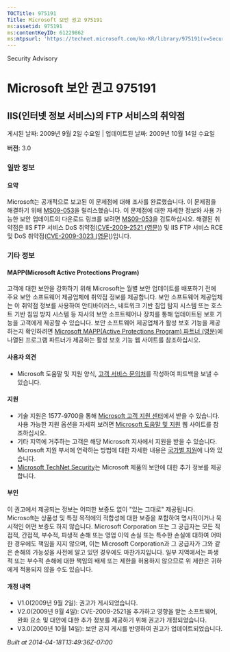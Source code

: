 ```yaml
---
TOCTitle: 975191
Title: Microsoft 보안 권고 975191
ms:assetid: 975191
ms:contentKeyID: 61229862
ms:mtpsurl: 'https://technet.microsoft.com/ko-KR/library/975191(v=Security.10)'
---
```


Security Advisory

Microsoft 보안 권고 975191
==========================

IIS(인터넷 정보 서비스)의 FTP 서비스의 취약점
---------------------------------------------

게시된 날짜: 2009년 9월 2일 수요일 | 업데이트된 날짜: 2009년 10월 14일 수요일

**버전:** 3.0

### 일반 정보

#### 요약

Microsoft는 공개적으로 보고된 이 문제점에 대해 조사를 완료했습니다. 이 문제점을 해결하기 위해 [MS09-053](http://technet.microsoft.com/security/bulletin/ms09-053)을 릴리스했습니다. 이 문제점에 대한 자세한 정보와 사용 가능한 보안 업데이트의 다운로드 링크를 보려면 [MS09-053](http://go.microsoft.com/fwlink/?linkid=164004)을 검토하십시오. 해결된 취약점은 IIS FTP 서비스 DoS 취약점([CVE-2009-2521 (영문)](http://www.cve.mitre.org/cgi-bin/cvename.cgi?name=cve-2009-2521)) 및 IIS FTP 서비스 RCE 및 DoS 취약점([CVE-2009-3023 (영문)](http://www.cve.mitre.org/cgi-bin/cvename.cgi?name=cve-2009-3023))입니다.

### 기타 정보

#### MAPP(Microsoft Active Protections Program)

고객에 대한 보안을 강화하기 위해 Microsoft는 월별 보안 업데이트를 배포하기 전에 주요 보안 소프트웨어 제공업체에 취약점 정보를 제공합니다. 보안 소프트웨어 제공업체는 이 취약점 정보를 사용하여 안티바이러스, 네트워크 기반 침입 탐지 시스템 또는 호스트 기반 침임 방지 시스템 등 자사의 보안 소프트웨어나 장치를 통해 업데이트된 보호 기능을 고객에게 제공할 수 있습니다. 보안 소프트웨어 제공업체가 활성 보호 기능을 제공하는지 확인하려면 [Microsoft MAPP(Active Protections Program) 파트너 (영문)](http://www.microsoft.com/security/msrc/mapp/partners.mspx)에 나열된 프로그램 파트너가 제공하는 활성 보호 기능 웹 사이트를 참조하십시오.

#### 사용자 의견

-   Microsoft 도움말 및 지원 양식, [고객 서비스 문의처](https://support.microsoft.com/common/survey.aspx?scid=sw;en;1257&amp;showpage=1&amp;ws=technet&amp;sd=tech)를 작성하여 피드백을 보낼 수 있습니다.

#### 지원

-   기술 지원은 1577-9700을 통해 [Microsoft 고객 지원 센터](http://go.microsoft.com/fwlink/?linkid=21131)에서 받을 수 있습니다. 사용 가능한 지원 옵션을 자세히 보려면 [Microsoft 도움말 및 지원](http://support.microsoft.com/) 웹 사이트를 참조하십시오.
-   기타 지역에 거주하는 고객은 해당 Microsoft 지사에서 지원을 받을 수 있습니다. Microsoft 지원 부서에 연락하는 방법에 대한 자세한 내용은 [국가별 지원](http://go.microsoft.com/fwlink/?linkid=21155)에 나와 있습니다.
-   [Microsoft TechNet Security](http://go.microsoft.com/fwlink/?linkid=21132)는 Microsoft 제품의 보안에 대한 추가 정보를 제공합니다.

#### 부인

이 권고에서 제공되는 정보는 어떠한 보증도 없이 "있는 그대로" 제공됩니다. Microsoft는 상품성 및 특정 목적에의 적합성에 대한 보증을 포함하여 명시적이거나 묵시적인 어떤 보증도 하지 않습니다. Microsoft Corporation 또는 그 공급자는 모든 직접적, 간접적, 부수적, 파생적 손해 또는 영업 이익 손실 또는 특수한 손실에 대하여 어떠한 경우에도 책임을 지지 않으며, 이는 Microsoft Corporation과 그 공급자가 그와 같은 손해의 가능성을 사전에 알고 있던 경우에도 마찬가지입니다. 일부 지역에서는 파생적 또는 부수적 손해에 대한 책임의 배제 또는 제한을 허용하지 않으므로 위 제한은 귀하에게 적용되지 않을 수도 있습니다.

#### 개정 내역

-   V1.0(2009년 9월 2일): 권고가 게시되었습니다.
-   V2.0(2009년 9월 4일): CVE-2009-2521을 추가하고 영향을 받는 소프트웨어, 완화 요소 및 대안에 대한 추가 정보를 제공하기 위해 권고가 개정되었습니다.
-   V3.0(2009년 10월 14일): 보안 공지 게시를 반영하여 권고가 업데이트되었습니다.

*Built at 2014-04-18T13:49:36Z-07:00*
